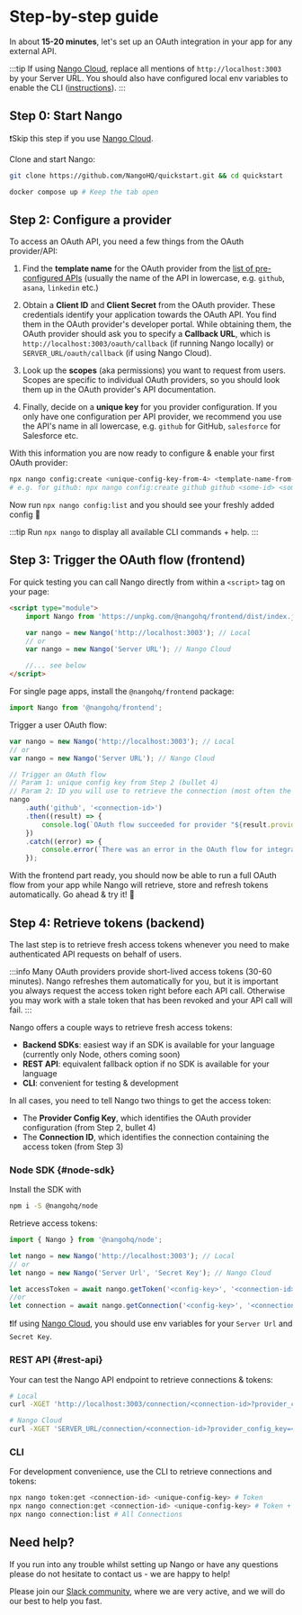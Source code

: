 # Step-by-step guide

In about **15-20 minutes**, let's set up an OAuth integration in your app for any external API.

:::tip
If using [Nango Cloud](../cloud.md), replace all mentions of `http://localhost:3003` by your Server URL. You should also have configured local env variables to enable the CLI ([instructions](../cloud.md)).
:::

## Step 0: Start Nango

❗️Skip this step if you use [Nango Cloud](../cloud.md).

Clone and start Nango:

```bash
git clone https://github.com/NangoHQ/quickstart.git && cd quickstart
```

```bash
docker compose up # Keep the tab open
```

## Step 2: Configure a provider

To access an OAuth API, you need a few things from the OAuth provider/API:

1.  Find the **template name** for the OAuth provider from the [list of pre-configured APIs](https://nango.dev/oauth-providers) (usually the name of the API in lowercase, e.g. `github`, `asana`, `linkedin` etc.)

2.  Obtain a **Client ID** and **Client Secret** from the OAuth provider. These credentials identify your application towards the OAuth API. You find them in the OAuth provider's developer portal. While obtaining them, the OAuth provider should ask you to specify a **Callback URL**, which is `http://localhost:3003/oauth/callback` (if running Nango locally) or `SERVER_URL/oauth/callback` (if using Nango Cloud).

3.  Look up the **scopes** (aka permissions) you want to request from users. Scopes are specific to individual OAuth providers, so you should look them up in the OAuth provider's API documentation.

4.  Finally, decide on a **unique key** for you provider configuration. If you only have one configuration per API provider, we recommend you use the API's name in all lowercase, e.g. `github` for GitHub, `salesforce` for Salesforce etc.

With this information you are now ready to configure & enable your first OAuth provider:

```bash
npx nango config:create <unique-config-key-from-4> <template-name-from-1> <cliend-id-from-2> <client-secret-from-2> <scopes-from-2>
# e.g. for github: npx nango config:create github github <some-id> <some-secret> "comma,separated,scopes,with,quotes"
```

Now run `npx nango config:list` and you should see your freshly added config 🎉

:::tip
Run `npx nango` to display all available CLI commands + help.
:::

## Step 3: Trigger the OAuth flow (frontend)

For quick testing you can call Nango directly from within a `<script>` tag on your page:

```html
<script type="module">
    import Nango from 'https://unpkg.com/@nangohq/frontend/dist/index.js';

    var nango = new Nango('http://localhost:3003'); // Local
    // or
    var nango = new Nango('Server URL'); // Nango Cloud

    //... see below
</script>
```

For single page apps, install the `@nangohq/frontend` package:

```ts
import Nango from '@nangohq/frontend';
```

Trigger a user OAuth flow:

```ts
var nango = new Nango('http://localhost:3003'); // Local
// or
var nango = new Nango('Server URL'); // Nango Cloud

// Trigger an OAuth flow
// Param 1: unique config key from Step 2 (bullet 4)
// Param 2: ID you will use to retrieve the connection (most often the user ID)
nango
    .auth('github', '<connection-id>')
    .then((result) => {
        console.log(`OAuth flow succeeded for provider "${result.providerConfigKey}" and connection-id "${result.connectionId}"!`);
    })
    .catch((error) => {
        console.error(`There was an error in the OAuth flow for integration: ${error.message}`);
    });
```

With the frontend part ready, you should now be able to run a full OAuth flow from your app while Nango will retrieve, store and refresh tokens automatically. Go ahead & try it! 🙌

## Step 4: Retrieve tokens (backend)

The last step is to retrieve fresh access tokens whenever you need to make authenticated API requests on behalf of users.

:::info
Many OAuth providers provide short-lived access tokens (30-60 minutes). Nango refreshes them automatically for you, but it is important you always request the access token right before each API call. Otherwise you may work with a stale token that has been revoked and your API call will fail.
:::

Nango offers a couple ways to retrieve fresh access tokens:

-   **Backend SDKs**: easiest way if an SDK is available for your language (currently only Node, others coming soon)
-   **REST API**: equivalent fallback option if no SDK is available for your language
-   **CLI**: convenient for testing & development

In all cases, you need to tell Nango two things to get the access token:

-   The **Provider Config Key**, which identifies the OAuth provider configuration (from Step 2, bullet 4)
-   The **Connection ID**, which identifies the connection containing the access token (from Step 3)

### Node SDK {#node-sdk}

Install the SDK with

```bash
npm i -S @nangohq/node
```

Retrieve access tokens:

```ts
import { Nango } from '@nangohq/node';

let nango = new Nango('http://localhost:3003'); // Local
// or
let nango = new Nango('Server Url', 'Secret Key'); // Nango Cloud

let accessToken = await nango.getToken('<config-key>', '<connection-id>'); // Token
//or
let connection = await nango.getConnection('<config-key>', '<connection-id>'); // Token + Connection info
```

❗️If using [Nango Cloud](../cloud.md), you should use env variables for your `Server Url` and `Secret Key`.

### REST API {#rest-api}

Your can test the Nango API endpoint to retrieve connections & tokens:

```bash
# Local
curl -XGET 'http://localhost:3003/connection/<connection-id>?provider_config_key=<config-key>'

# Nango Cloud
curl -XGET 'SERVER_URL/connection/<connection-id>?provider_config_key=<config-key>' -H 'Authorization: Basic <encodeInBase64(secret + ":")>' # Notice the ':' character appended to the Secret before encoding!
```

### CLI

For development convenience, use the CLI to retrieve connections and tokens:

```bash
npx nango token:get <connection-id> <unique-config-key> # Token
npx nango connection:get <connection-id> <unique-config-key> # Token + Connection info
npx nango connection:list # All Connections
```

## Need help?

If you run into any trouble whilst setting up Nango or have any questions please do not hesitate to contact us - we are happy to help!

Please join our [Slack community](https://nango.dev/slack), where we are very active, and we will do our best to help you fast.
